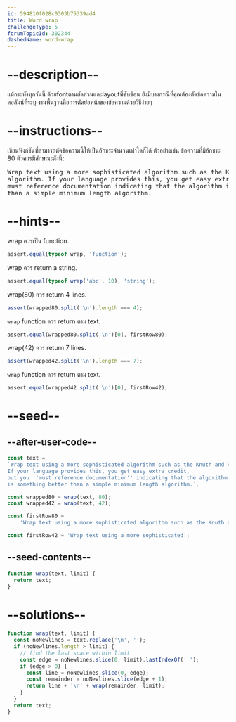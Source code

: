 ```yaml
---
id: 594810f028c0303b75339ad4
title: Word wrap
challengeType: 5
forumTopicId: 302344
dashedName: word-wrap
---
```


# --description--

แม้กระทั่งทุกวันนี้ ด้วยfontตามสัดส่วนและlayoutที่ซับซ้อน ยังมีบางกรณีที่คุณต้องตัดข้อความในคอลัมน์ที่ระบุ งานพื้นฐานคือการตัดย่อหน้าของข้อความด้วยวิธีง่ายๆ

# --instructions--

เขียนฟังก์ชันที่สามารถตัดข้อความนี้ให้เป็นอักขระจำนวนเท่าใดก็ได้ ตัวอย่างเช่น ข้อความที่มีอักขระ 80 ตัวควรมีลักษณะดังนี้:

<pre>
Wrap text using a more sophisticated algorithm such as the Knuth and Plass TeX
algorithm. If your language provides this, you get easy extra credit, but you
must reference documentation indicating that the algorithm is something better
than a simple minimum length algorithm.
</pre>

# --hints--

wrap ควรเป็น function.

```js
assert.equal(typeof wrap, 'function');
```

wrap ควร return a string.

```js
assert.equal(typeof wrap('abc', 10), 'string');
```

wrap(80) ควร return 4 lines.

```js
assert(wrapped80.split('\n').length === 4);
```

`wrap` function ควร return ตาม text.

```js
assert.equal(wrapped80.split('\n')[0], firstRow80);
```

wrap(42) ควร return 7 lines.

```js
assert(wrapped42.split('\n').length === 7);
```

`wrap` function ควร return ตาม text.

```js
assert.equal(wrapped42.split('\n')[0], firstRow42);
```

# --seed--

## --after-user-code--

```js
const text =
`Wrap text using a more sophisticated algorithm such as the Knuth and Plass TeX algorithm.
If your language provides this, you get easy extra credit,
but you ''must reference documentation'' indicating that the algorithm
is something better than a simple minimum length algorithm.`;

const wrapped80 = wrap(text, 80);
const wrapped42 = wrap(text, 42);

const firstRow80 =
    'Wrap text using a more sophisticated algorithm such as the Knuth and Plass TeX';

const firstRow42 = 'Wrap text using a more sophisticated';
```

## --seed-contents--

```js
function wrap(text, limit) {
  return text;
}
```

# --solutions--

```js
function wrap(text, limit) {
  const noNewlines = text.replace('\n', '');
  if (noNewlines.length > limit) {
    // find the last space within limit
    const edge = noNewlines.slice(0, limit).lastIndexOf(' ');
    if (edge > 0) {
      const line = noNewlines.slice(0, edge);
      const remainder = noNewlines.slice(edge + 1);
      return line + '\n' + wrap(remainder, limit);
    }
  }
  return text;
}
```
